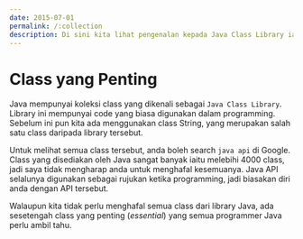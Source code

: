 ```yaml
---
date: 2015-07-01
permalink: /:collection
description: Di sini kita lihat pengenalan kepada Java Class Library iaitu koleksi class yang disediakan oleh Java. Kita boleh melihat class tersebut di Java API.
---
```


# Class yang Penting

Java mempunyai koleksi class yang dikenali sebagai `Java Class
Library`. Library ini mempunyai code yang biasa digunakan dalam
programming. Sebelum ini pun kita ada menggunakan class String, yang
merupakan salah satu class daripada library tersebut.

Untuk melihat semua class tersebut, anda boleh search `java api` di
Google. Class yang disediakan oleh Java sangat banyak iaitu melebihi
4000 class, jadi saya tidak mengharap anda untuk menghafal kesemuanya.
Java API selalunya digunakan sebagai rujukan ketika programming, jadi
biasakan diri anda dengan API tersebut.

Walaupun kita tidak perlu menghafal semua class dari library Java, ada
sesetengah class yang penting (_essential_) yang semua programmer Java
perlu ambil tahu.
